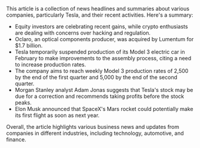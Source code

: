 This article is a collection of news headlines and summaries about various companies, particularly Tesla, and their recent activities. Here's a summary:

* Equity investors are celebrating recent gains, while crypto enthusiasts are dealing with concerns over hacking and regulation.
* Oclaro, an optical components producer, was acquired by Lumentum for $1.7 billion.
* Tesla temporarily suspended production of its Model 3 electric car in February to make improvements to the assembly process, citing a need to increase production rates.
* The company aims to reach weekly Model 3 production rates of 2,500 by the end of the first quarter and 5,000 by the end of the second quarter.
* Morgan Stanley analyst Adam Jonas suggests that Tesla's stock may be due for a correction and recommends taking profits before the stock peaks.
* Elon Musk announced that SpaceX's Mars rocket could potentially make its first flight as soon as next year.

Overall, the article highlights various business news and updates from companies in different industries, including technology, automotive, and finance.